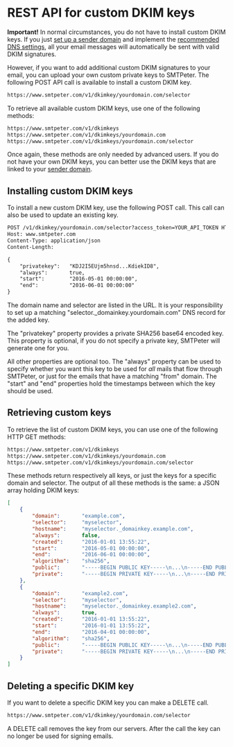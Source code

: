 # REST API for custom DKIM keys

**Important!** In normal circumstances, you do not have to install custom DKIM
keys. If you just [set up a sender domain](rest-sender-domains) and implement 
the [recommended DNS settings](rest-dns), all your email messages will
automatically be sent with valid DKIM signatures.

However, if you want to add additional custom DKIM signatures to your email, 
you can upload your own custom private keys to SMTPeter. The following POST 
API call is available to install a custom DKIM key.

````txt
https://www.smtpeter.com/v1/dkimkey/yourdomain.com/selector
````

To retrieve all available custom DKIM keys, use one of the following methods:

````txt
https://www.smtpeter.com/v1/dkimkeys
https://www.smtpeter.com/v1/dkimkeys/yourdomain.com
https://www.smtpeter.com/v1/dkimkeys/yourdomain.com/selector
````

Once again, these methods are only needed by advanced users. If you do not
have your own DKIM keys, you can better use the DKIM keys that are linked
to your [sender domain](rest-sender-domains).


## Installing custom DKIM keys

To install a new custom DKIM key, use the following POST call. This
call can also be used to update an existing key.

```txt
POST /v1/dkimkey/yourdomain.com/selector?access_token=YOUR_API_TOKEN HTTP/1.0
Host: www.smtpeter.com
Content-Type: application/json
Content-Length:

{
    "privatekey":   "KDJ2I5EUjm5hnsd...KdiekID8",
    "always":       true,
    "start":        "2016-05-01 00:00:00",
    "end":          "2016-06-01 00:00:00"
}
```

The domain name and selector are listed in the URL. It is your responsibility
to set up a matching "selector._domainkey.yourdomain.com" DNS record for
the added key.

The "privatekey" property provides a private SHA256 base64 encoded
key. This property is optional, if you do not specify a private key, 
SMTPeter will generate one for you.

All other properties are optional too. The "always" property can be used
to specify whether you want this key to be used for _all_ mails that flow
through SMTPeter, or just for the emails that have a matching "from" domain.
The "start" and "end" properties hold the timestamps between which the key 
should be used.


## Retrieving custom keys

To retrieve the list of custom DKIM keys, you can use one of the following
HTTP GET methods:

````txt
https://www.smtpeter.com/v1/dkimkeys
https://www.smtpeter.com/v1/dkimkeys/yourdomain.com
https://www.smtpeter.com/v1/dkimkeys/yourdomain.com/selector
````

These methods return respectively all keys, or just the keys for a specific
domain and selector. The output of all these methods is the same: a JSON
array holding DKIM keys:

```json
[
    {
        "domain":       "example.com",
        "selector":     "myselector",
        "hostname":     "myselector._domainkey.example.com",
        "always":       false,
        "created":      "2016-01-01 13:55:22",
        "start":        "2016-05-01 00:00:00",
        "end":          "2016-06-01 00:00:00",
        "algorithm":    "sha256",
        "public":       "-----BEGIN PUBLIC KEY-----\n...\n-----END PUBLIC KEY-----",
        "private":      "-----BEGIN PRIVATE KEY-----\n...\n-----END PRIVATE KEY-----",
    },
    {
        "domain":       "example2.com",
        "selector":     "myselector",
        "hostname":     "myselector._domainkey.example2.com",
        "always":       true,
        "created":      "2016-01-01 13:55:22",
        "start":        "2016-01-01 13:55:22",
        "end":          "2016-04-01 00:00:00",
        "algorithm":    "sha256",
        "public":       "-----BEGIN PUBLIC KEY-----\n...\n-----END PUBLIC KEY-----",
        "private":      "-----BEGIN PRIVATE KEY-----\n...\n-----END PRIVATE KEY-----",
    }
]
```


## Deleting a specific DKIM key

If you want to delete a specific DKIM key you can make a DELETE call.

```txt
https://www.smtpeter.com/v1/dkimkey/yourdomain.com/selector
```

A DELETE call removes the key from our servers. After the call the key can
no longer be used for signing emails.


